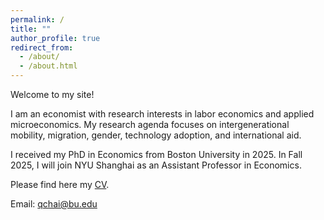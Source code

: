 ```yaml
---
permalink: /
title: ""
author_profile: true
redirect_from: 
  - /about/
  - /about.html
---
```


Welcome to my site! 

I am an economist with research interests in labor economics and applied microeconomics. My research agenda focuses on intergenerational mobility, migration, gender, technology adoption, and international aid.

I received my PhD in Economics from Boston University in 2025. In Fall 2025, I will join NYU Shanghai as an Assistant Professor in Economics.

Please find here my [CV](https://qychai.github.io/PersonalWebsite/CV_Qingyuan_Chai.pdf).

Email: [qchai@bu.edu](mailto:qingyuan.chai@nyu.edu)



